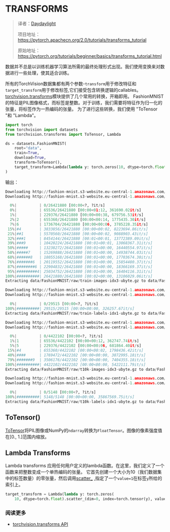 # TRANSFORMS

> 译者：[Daydaylight](https://github.com/Daydaylight)
>
> 项目地址：<https://pytorch.apachecn.org/2.0/tutorials/transforms_tutorial>
>
> 原始地址：<https://pytorch.org/tutorials/beginner/basics/transforms_tutorial.html>

数据并不总是以训练机器学习算法所需的最终处理形式出现。我们使用变换来对数据进行一些处理，使其适合训练。

所有的TorchVision数据集都有两个参数-``transform``用于修改特征和``target_transform``用于修改标签,它们接受包含转换逻辑的callables。[torchvision.transforms](https://pytorch.org/vision/stable/transforms.html)模块提供了几个常用的转换，开箱即用。
FashionMNIST的特征是PIL图像格式，而标签是整数。对于训练，我们需要将特征作为归一化的张量，将标签作为一热编码的张量。
为了进行这些转换，我们使用 "ToTensor "和 "Lambda"。

```py
import torch
from torchvision import datasets
from torchvision.transforms import ToTensor, Lambda

ds = datasets.FashionMNIST(
    root="data",
    train=True,
    download=True,
    transform=ToTensor(),
    target_transform=Lambda(lambda y: torch.zeros(10, dtype=torch.float).scatter_(0, torch.tensor(y), value=1))
)
```

输出：

```py
Downloading http://fashion-mnist.s3-website.eu-central-1.amazonaws.com/train-images-idx3-ubyte.gz
Downloading http://fashion-mnist.s3-website.eu-central-1.amazonaws.com/train-images-idx3-ubyte.gz to data/FashionMNIST/raw/train-images-idx3-ubyte.gz

  0%|          | 0/26421880 [00:00<?, ?it/s]
  0%|          | 65536/26421880 [00:00<01:12, 361690.02it/s]
  1%|          | 229376/26421880 [00:00<00:38, 679756.53it/s]
  2%|2         | 655360/26421880 [00:00<00:14, 1775435.30it/s]
  7%|6         | 1736704/26421880 [00:00<00:06, 3785228.35it/s]
 15%|#4        | 3833856/26421880 [00:00<00:02, 8223694.86it/s]
 21%|##1       | 5570560/26421880 [00:00<00:02, 9088903.43it/s]
 32%|###1      | 8454144/26421880 [00:01<00:01, 13772389.09it/s]
 39%|###9      | 10420224/26421880 [00:01<00:01, 13068367.31it/s]
 50%|#####     | 13238272/26421880 [00:01<00:00, 16440554.97it/s]
 58%|#####7    | 15269888/26421880 [00:01<00:00, 14938744.03it/s]
 68%|######8   | 18055168/26421880 [00:01<00:00, 17703674.30it/s]
 76%|#######6  | 20119552/26421880 [00:01<00:00, 15854480.37it/s]
 87%|########6 | 22904832/26421880 [00:01<00:00, 18366169.37it/s]
 95%|#########4| 25034752/26421880 [00:01<00:00, 16404116.31it/s]
100%|##########| 26421880/26421880 [00:02<00:00, 13106029.06it/s]
Extracting data/FashionMNIST/raw/train-images-idx3-ubyte.gz to data/FashionMNIST/raw

Downloading http://fashion-mnist.s3-website.eu-central-1.amazonaws.com/train-labels-idx1-ubyte.gz
Downloading http://fashion-mnist.s3-website.eu-central-1.amazonaws.com/train-labels-idx1-ubyte.gz to data/FashionMNIST/raw/train-labels-idx1-ubyte.gz

  0%|          | 0/29515 [00:00<?, ?it/s]
100%|##########| 29515/29515 [00:00<00:00, 326257.67it/s]
Extracting data/FashionMNIST/raw/train-labels-idx1-ubyte.gz to data/FashionMNIST/raw

Downloading http://fashion-mnist.s3-website.eu-central-1.amazonaws.com/t10k-images-idx3-ubyte.gz
Downloading http://fashion-mnist.s3-website.eu-central-1.amazonaws.com/t10k-images-idx3-ubyte.gz to data/FashionMNIST/raw/t10k-images-idx3-ubyte.gz

  0%|          | 0/4422102 [00:00<?, ?it/s]
  1%|1         | 65536/4422102 [00:00<00:12, 362747.74it/s]
  5%|5         | 229376/4422102 [00:00<00:06, 681864.40it/s]
 15%|#4        | 655360/4422102 [00:00<00:02, 1798436.42it/s]
 40%|####      | 1769472/4422102 [00:00<00:00, 3872995.18it/s]
 79%|#######9  | 3506176/4422102 [00:00<00:00, 7404355.18it/s]
100%|##########| 4422102/4422102 [00:00<00:00, 5422111.79it/s]
Extracting data/FashionMNIST/raw/t10k-images-idx3-ubyte.gz to data/FashionMNIST/raw

Downloading http://fashion-mnist.s3-website.eu-central-1.amazonaws.com/t10k-labels-idx1-ubyte.gz
Downloading http://fashion-mnist.s3-website.eu-central-1.amazonaws.com/t10k-labels-idx1-ubyte.gz to data/FashionMNIST/raw/t10k-labels-idx1-ubyte.gz

  0%|          | 0/5148 [00:00<?, ?it/s]
100%|##########| 5148/5148 [00:00<00:00, 35867569.75it/s]
Extracting data/FashionMNIST/raw/t10k-labels-idx1-ubyte.gz to data/FashionMNIST/raw
```

## ToTensor()

[ToTensor](https://pytorch.org/vision/stable/transforms.html#torchvision.transforms.ToTensor)将PIL图像或NumPy的``ndarray``转换为``FloatTensor``。图像的像素强度值在[0., 1.]范围内缩放。

## Lambda Transforms

Lambda transforms 应用任何用户定义的lambda函数。在这里，我们定义了一个函数来把整数变成一个单热编码的张量。
它首先创建一个大小为10（我们数据集中的标签数量）的零张量，然后调用[scatter_](https://pytorch.org/docs/stable/generated/torch.Tensor.scatter_.html) ,指定了一个``value=1``在标签``y``所给的索引上。

```py
target_transform = Lambda(lambda y: torch.zeros(
    10, dtype=torch.float).scatter_(dim=0, index=torch.tensor(y), value=1))
```

### 阅读更多
- [torchvision.transforms API](https://pytorch.org/vision/stable/transforms.html)
